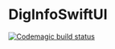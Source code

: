 # DigInfoSwiftUI
[![Codemagic build status](https://api.codemagic.io/apps/6466ac8bb92e78ec3922a9cd/ios-project-debug/status_badge.svg)](https://codemagic.io/apps/6466ac8bb92e78ec3922a9cd/ios-project-debug/latest_build)
